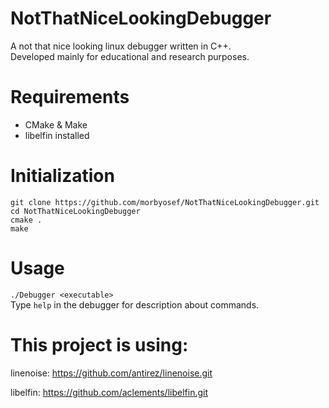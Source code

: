 # NotThatNiceLookingDebugger

A not that nice looking linux debugger written in C++. <br />
Developed mainly for educational and research purposes.

Requirements
============

* CMake & Make
* libelfin installed

Initialization
==============

`git clone https://github.com/morbyosef/NotThatNiceLookingDebugger.git ` <br />
`cd NotThatNiceLookingDebugger` <br />
`cmake .` <br />
`make ` 

Usage
=====

` ./Debugger <executable> ` <br />
Type `help` in the debugger for description about commands. <br />

This project is using:
======================
linenoise: 
https://github.com/antirez/linenoise.git

libelfin:
https://github.com/aclements/libelfin.git




